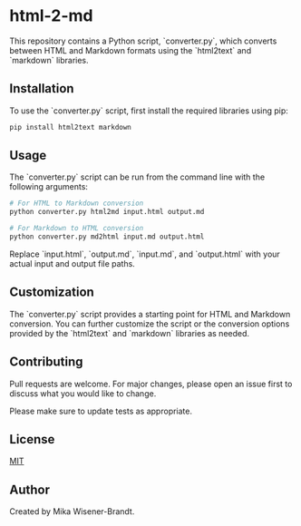 # html-2-md

This repository contains a Python script, \`converter.py\`, which converts between HTML and Markdown formats using the \`html2text\` and \`markdown\` libraries.

## Installation

To use the \`converter.py\` script, first install the required libraries using pip:

```bash
pip install html2text markdown
```

## Usage

The \`converter.py\` script can be run from the command line with the following arguments:

```bash
# For HTML to Markdown conversion
python converter.py html2md input.html output.md

# For Markdown to HTML conversion
python converter.py md2html input.md output.html
```

Replace \`input.html\`, \`output.md\`, \`input.md\`, and \`output.html\` with your actual input and output file paths.

## Customization

The \`converter.py\` script provides a starting point for HTML and Markdown conversion. You can further customize the script or the conversion options provided by the \`html2text\` and \`markdown\` libraries as needed.

## Contributing

Pull requests are welcome. For major changes, please open an issue first to discuss what you would like to change.

Please make sure to update tests as appropriate.

## License

[MIT](https://choosealicense.com/licenses/mit/)

## Author

Created by Mika Wisener-Brandt.
